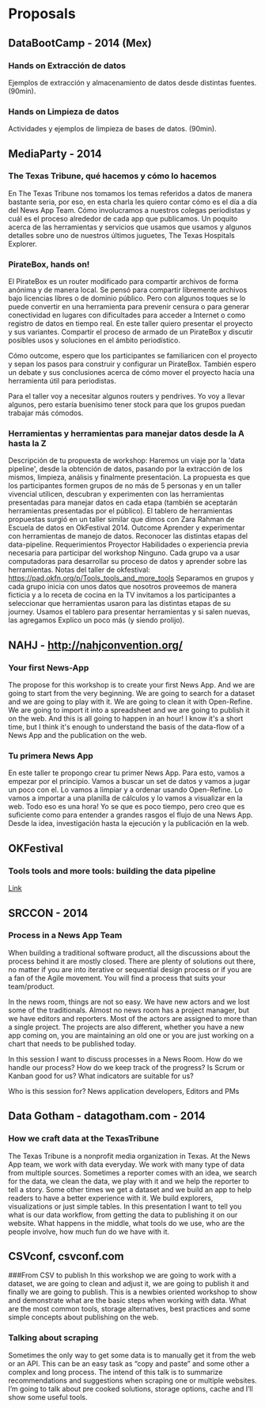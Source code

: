 # Proposals

## DataBootCamp - 2014 (Mex)
### Hands on Extracción de datos
Ejemplos de extracción y almacenamiento de datos desde distintas fuentes. (90min).

### Hands on Limpieza de datos
Actividades y ejemplos de limpieza de bases de datos. (90min).

## MediaParty - 2014
### The Texas Tribune, qué hacemos y cómo lo hacemos
En The Texas Tribune nos tomamos los temas referidos a datos de manera bastante seria, por eso, en esta charla les quiero contar cómo es el día a día del News App Team. Cómo involucramos a nuestros colegas periodistas y cuál es el proceso alrededor de cada app que publicamos. Un poquito acerca de las herramientas y servicios que usamos que usamos y algunos detalles sobre uno de nuestros últimos juguetes, The Texas Hospitals Explorer.

### PirateBox, hands on!

El PirateBox es un router modificado para compartir archivos de forma anónima y de manera local. Se pensó para compartir libremente archivos bajo licencias libres o de dominio público. Pero con algunos toques se lo puede convertir en una herramienta para prevenir censura o para generar conectividad en lugares con dificultades para acceder a Internet o como registro de datos en tiempo real. En este taller quiero presentar el proyecto y sus variantes. Compartir el proceso de armado de un PirateBox y discutir posibles usos y soluciones en el ámbito periodístico.

Cómo outcome, espero que los participantes se familiaricen con el proyecto y sepan los pasos para construir y configurar un PirateBox. También espero un debate y sus conclusiones acerca de cómo mover el proyecto hacia una herramienta útil para periodistas.

Para el taller voy a necesitar algunos routers y pendrives. Yo voy a llevar algunos, pero estaría buenísimo tener stock para que los grupos puedan trabajar más cómodos.

### Herramientas y herramientas para manejar datos desde la A hasta la Z
Descripción de tu propuesta de workshop: Haremos un viaje por la 'data pipeline', desde la obtención de datos, pasando por la extracción de los mismos, limpieza, análisis y finalmente presentación. La propuesta es que los participantes formen grupos de no más de 5 personas y en un taller vivencial utilicen, descubran y experimenten con las herramientas presentadas para manejar datos en cada etapa (también se aceptarán herramientas presentadas por el público). El tablero de herramientas propuestas surgió en un taller similar que dimos con Zara Rahman de Escuela de datos en OkFestival 2014. Outcome Aprender y experimentar con herramientas de manejo de datos. Reconocer las distintas etapas del data-pipeline. Requerimientos Proyector Habilidades o experiencia previa necesaria para participar del workshop Ninguno. Cada grupo va a usar computadoras para desarrollar su proceso de datos y aprender sobre las herramientas. Notas del taller de okfestival: https://pad.okfn.org/p/Tools_tools_and_more_tools Separamos en grupos y cada grupo inicia con unos datos que nosotros proveemos de manera ficticia y a lo receta de cocina en la TV invitamos a los participantes a seleccionar que herramientas usaron para las distintas etapas de su journey. Usamos el tablero para presentar herramientas y si salen nuevas, las agregamos Explico un poco más (y siendo prolijo).

## NAHJ - http://nahjconvention.org/
### Your first News-App
The propose for this workshop is to create your first News App. And we are going to start from the very beginning. We are going to search for a dataset and we are going to play with it. We are going to clean it with Open-Refine. We are going to import it into a spreadsheet and we are going to publish it on the web. And this is all going to happen in an hour! I know it's a short time, but I think it's enough to understand the basis of the data-flow of a News App and the publication on the web.

### Tu primera News App
En este taller te propongo crear tu primer News App. Para esto, vamos a empezar por el principio. Vamos a buscar un set de datos y vamos a jugar un poco con el. Lo vamos a limpiar y a ordenar usando Open-Refine. Lo vamos a importar a una planilla de cálculos y lo vamos a visualizar en la web. Todo eso es una hora! Yo se que es poco tiempo, pero creo que es suficiente como para entender a grandes rasgos el flujo de una News App. Desde la idea, investigación hasta la ejecución y la publicación en la web.

## OKFestival
### Tools tools and more tools: building the data pipeline
[Link](https://pad.okfn.org/p/Tools_tools_and_more_tools)

## SRCCON - 2014
### Process in a News App Team
When building a traditional software product, all the discussions about the process behind it are mostly closed. There are plenty of solutions out there, no matter if you are into iterative or sequential design process or if you are a fan of the Agile movement. You will find a process that suits your team/product.

In the news room, things are not so easy. We have new actors and we lost some of the traditionals. Almost no news room has a project manager, but  we have editors and reporters. Most of the actors are assigned to more than a single project. The projects are also different, whether you have a new app coming on, you are maintaining an old one or you are just working on a chart that needs to be published today.

In this session I want to discuss processes in a News Room. How do we handle our process? How do we keep track of the progress? Is Scrum or Kanban good for us? What indicators are suitable for us?

Who is this session for? News application developers, Editors and PMs

## Data Gotham - datagotham.com - 2014
### How we craft data at the TexasTribune
The Texas Tribune is a nonprofit media organization in Texas. At the News App team, we work with data everyday. We work with many type of data from multiple sources. Sometimes a reporter comes with an idea, we search for the data, we clean the data, we play with it and we help the reporter to tell a story. Some other times we get a dataset and we build an app to help readers to have a better experience with it. We build explorers, visualizations or just simple tables. In this presentation I want to tell you what is our data workflow, from getting the data to publishing it on our website. What happens in the middle, what tools do we use, who are the people involve, how much fun do we have with it.

## CSVconf, csvconf.com
###From CSV to publish
In this workshop we are going to work with a dataset, we are going to clean and adjust it, we are going to publish it and finally we are going to publish. This is a newbies oriented workshop to show and demonstrate what are the basic steps when working with data. What are the most common tools, storage alternatives, best practices and some simple concepts about publishing on the web.

### Talking about scraping
Sometimes the only way to get some data is to manually get it from the web or an API. This can be an easy task as “copy and paste” and some other a complex and long process. The intend of this talk is to summarize recommendations and suggestions when scraping one or multiple websites. I’m going to talk about pre cooked solutions, storage options, cache and I’ll show some useful tools.
